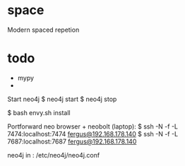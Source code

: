 # space

Modern spaced repetion

# todo

- mypy
-

Start neo4j
$ neo4j start
$ neo4j stop

$ bash envy.sh install <package>

Portforward neo browser + neobolt (laptop):
$ ssh -N -f -L 7474:localhost:7474 fergus@192.168.178.140
$ ssh -N -f -L 7687:localhost:7687 fergus@192.168.178.140

neo4j in :
/etc/neo4j/neo4j.conf
